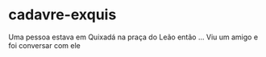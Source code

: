 # cadavre-exquis
Uma pessoa estava em Quixadá na praça do Leão então ...
Viu um amigo e foi conversar com ele